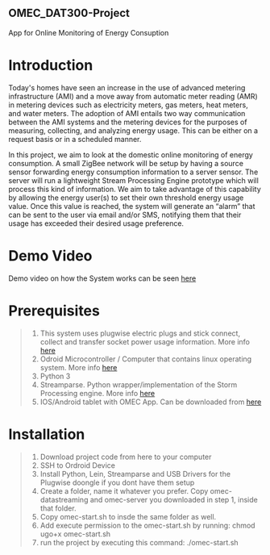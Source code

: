 ## OMEC_DAT300-Project
App for Online Monitoring of Energy Consuption

# Introduction

Today's homes have seen an increase in the use of advanced metering infrastructure (AMI) and a move away from automatic meter reading (AMR) in metering devices such as electricity meters, gas meters, heat meters, and water meters. The adoption of AMI entails two way communication between the AMI systems and the metering devices for the purposes of measuring, collecting, and analyzing energy usage. This can be either on a request basis or in a scheduled manner.

In this project, we aim to look at the domestic online monitoring of energy consumption. A small ZigBee network will be setup by having a source sensor forwarding energy consumption information to a server sensor. The server will run a lightweight Stream Processing Engine prototype which will process this kind of information. We aim to take advantage of this capability by allowing the energy user(s) to set their own threshold energy usage value. Once this value is reached, the system will generate an “alarm” that can be sent to the user via email and/or SMS, notifying them that their usage has exceeded their desired usage preference.

# Demo Video
Demo video on how the System works can be seen [here](https://www.youtube.com/watch?v=nL0vurj2BsQ)

# Prerequisites
> 1. This system uses plugwise electric plugs and stick connect, collect and transfer socket power usage information. More info [here](https://www.plugwise.com)
> 2. Odroid Microcontroller / Computer that contains linux operating system. More info [here](http://odroid.com/)
> 3. Python 3
> 4. Streamparse. Python wrapper/implementation of the Storm Processing engine. More info [here](http://streamparse.readthedocs.org/en/master/index.html)
> 5. IOS/Android tablet with OMEC App. Can be downloaded from [here](https://drive.google.com/file/d/0B5bUySymGtDgNFlyY0lxQ2s5UEk/view?usp=sharing)

# Installation
> 1. Download project code from here to your computer
> 2. SSH to Ordroid Device
> 3. Install Python, Lein, Streamparse and USB Drivers for the Plugwise doongle if you dont have them setup
> 4. Create a folder, name it whatever you prefer. Copy omec-datastreaming and omec-server you downloaded in step 1, inside that folder.
> 5. Copy omec-start.sh to insde the same folder as well.
> 6. Add execute permission to the omec-start.sh by running: chmod ugo+x omec-start.sh
> 7. run the project by executing this command: ./omec-start.sh
